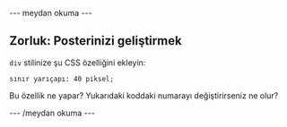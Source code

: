 \--- meydan okuma \---

## Zorluk: Posterinizi geliştirmek

`div` stilinize şu CSS özelliğini ekleyin:

    sınır yarıçapı: 40 piksel;
    

Bu özellik ne yapar? Yukarıdaki koddaki numarayı değiştirirseniz ne olur?

\--- /meydan okuma \---
